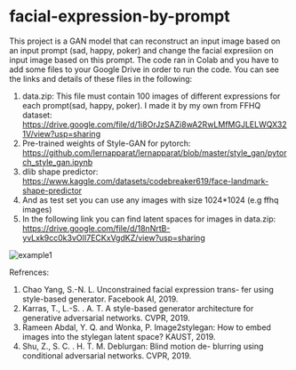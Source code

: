 # facial-expression-by-prompt
This project is a GAN model that can reconstruct an input image based on an input prompt (sad, happy, poker) and change the facial expresiion on input image based on this prompt.
The code ran in Colab and you have to add some files to your Google Drive in order to run the code. You can see the links and details of these files in the following:
1. data.zip: This file must contain 100 images of different expressions for each prompt(sad, happy, poker). I made it by my own from FFHQ dataset: https://drive.google.com/file/d/1i8OrJzSAZi8wA2RwLMfMGJLELWQX321V/view?usp=sharing
2. Pre-trained weights of Style-GAN for pytorch:  https://github.com/lernapparat/lernapparat/blob/master/style_gan/pytorch_style_gan.ipynb
3. dlib shape predictor: https://www.kaggle.com/datasets/codebreaker619/face-landmark-shape-predictor
4. And as test set you can use any images with size 1024*1024 (e.g ffhq images)
5. In the following link you can find latent spaces for images in data.zip: https://drive.google.com/file/d/18nNrtB-yvLxk9cc0k3vOII7ECKxVgdKZ/view?usp=sharing
   
![example1](https://github.com/kamyarMhd/facial-expression-by-prompt/assets/127598555/2cc74df1-e68b-45bc-8d4f-b6cdd14e28df)

Refrences:
1. Chao Yang, S.-N. L. Unconstrained facial expression trans- fer using style-based generator. Facebook AI, 2019.
2. Karras, T., L.-S. . A. T. A style-based generator architecture for generative adversarial networks. CVPR, 2019.
3. Rameen Abdal, Y. Q. and Wonka, P. Image2stylegan: How to embed images into the stylegan latent space? KAUST, 2019.
4. Shu, Z., S. C. . H. T. M. Deblurgan: Blind motion de- blurring using conditional adversarial networks. CVPR, 2019.
